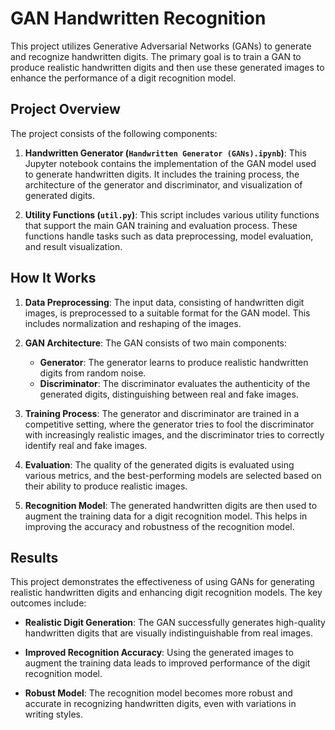 # GAN Handwritten Recognition

This project utilizes Generative Adversarial Networks (GANs) to generate and recognize handwritten digits. The primary goal is to train a GAN to produce realistic handwritten digits and then use these generated images to enhance the performance of a digit recognition model.

## Project Overview

The project consists of the following components:

1. **Handwritten Generator (`Handwritten Generator (GANs).ipynb`)**: This Jupyter notebook contains the implementation of the GAN model used to generate handwritten digits. It includes the training process, the architecture of the generator and discriminator, and visualization of generated digits.

2. **Utility Functions (`util.py`)**: This script includes various utility functions that support the main GAN training and evaluation process. These functions handle tasks such as data preprocessing, model evaluation, and result visualization.

## How It Works

1. **Data Preprocessing**: The input data, consisting of handwritten digit images, is preprocessed to a suitable format for the GAN model. This includes normalization and reshaping of the images.

2. **GAN Architecture**: The GAN consists of two main components:
   - **Generator**: The generator learns to produce realistic handwritten digits from random noise.
   - **Discriminator**: The discriminator evaluates the authenticity of the generated digits, distinguishing between real and fake images.

3. **Training Process**: The generator and discriminator are trained in a competitive setting, where the generator tries to fool the discriminator with increasingly realistic images, and the discriminator tries to correctly identify real and fake images.

4. **Evaluation**: The quality of the generated digits is evaluated using various metrics, and the best-performing models are selected based on their ability to produce realistic images.

5. **Recognition Model**: The generated handwritten digits are then used to augment the training data for a digit recognition model. This helps in improving the accuracy and robustness of the recognition model.

## Results

This project demonstrates the effectiveness of using GANs for generating realistic handwritten digits and enhancing digit recognition models. The key outcomes include:

- **Realistic Digit Generation**: The GAN successfully generates high-quality handwritten digits that are visually indistinguishable from real images.

- **Improved Recognition Accuracy**: Using the generated images to augment the training data leads to improved performance of the digit recognition model.

- **Robust Model**: The recognition model becomes more robust and accurate in recognizing handwritten digits, even with variations in writing styles.
